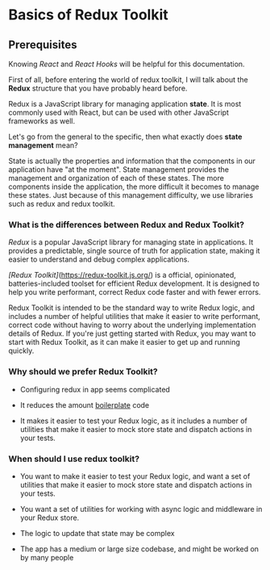 # Basics of Redux Toolkit

## Prerequisites
Knowing *React* and *React Hooks* will be helpful for this documentation.

First of all, before entering the world of redux toolkit, I will talk about 
the **Redux** structure that you have probably heard before.

Redux is a JavaScript library for managing application **state**. 
It is most commonly used with React, but can be used with other JavaScript frameworks as well.

Let's go from the general to the specific, then what exactly does **state management** mean?

State is actually the properties and information that the components in our application have "at the moment".
State management provides the management and organization of each of these states.
The more components inside the application, the more difficult it becomes to manage these states.
Just because of this management difficulty, we use libraries such as redux and redux toolkit.

### What is the differences between Redux and Redux Toolkit?

*Redux* is a popular JavaScript library for managing state in applications. 
It provides a predictable, single source of truth for application state, making it easier to understand and debug complex applications.

*[Redux Toolkit]*(https://redux-toolkit.js.org/) is a official, opinionated, batteries-included toolset for efficient Redux development. 
It is designed to help you write performant, correct Redux code faster and with fewer errors.

Redux Toolkit is intended to be the standard way to write Redux logic, and includes a number of helpful utilities that make it easier to write performant, correct code without having to worry about the underlying implementation details of Redux. If you're just getting started with Redux, you may want to start with Redux Toolkit, as it can make it easier to get up and running quickly.

### Why should we prefer Redux Toolkit?

- Configuring redux in app seems complicated

- It reduces the amount [boilerplate](https://stackoverflow.com/questions/3992199/what-is-boilerplate-code) code 

- It makes it easier to test your Redux logic, as it includes a number of utilities that make it easier to mock store state and   dispatch actions in your tests.

### When should I use redux toolkit?

- You want to make it easier to test your Redux logic, and want a set of utilities that make it easier to mock store state and dispatch actions in your tests.

- You want a set of utilities for working with async logic and middleware in your Redux store.

- The logic to update that state may be complex

- The app has a medium or large size codebase, and might be worked on by many people
